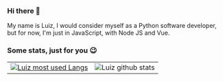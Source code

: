 ### Hi there 👋
My name is Luiz, I would consider myself as a Python software developer, but for now, I'm just in JavaScript, with Node JS and Vue.

### Some stats, just for you 😉
| | |
|:-:|:-:|
[![Luiz most used Langs](https://github-readme-stats.vercel.app/api/top-langs/?username=iLuiizUHD&layout=compact)](https://github.com/iLuiizUHD) | ![Luiz github stats](https://github-readme-stats.vercel.app/api?username=iLuiizUHD&show_icons=true&theme=dark)

<!--
**iLuiizUHD/iLuiizUHD** is a ✨ _special_ ✨ repository because its `README.md` (this file) appears on your GitHub profile.

Here are some ideas to get you started:

- 🔭 I’m currently working on ...
- 🌱 I’m currently learning ...
- 👯 I’m looking to collaborate on ...
- 🤔 I’m looking for help with ...
- 💬 Ask me about ...
- 📫 How to reach me: ...
- 😄 Pronouns: ...
- ⚡ Fun fact: ...
-->
